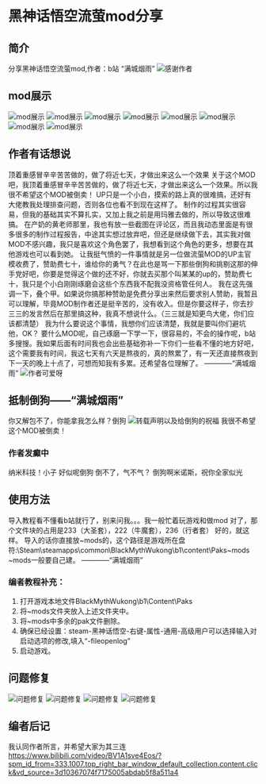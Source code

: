 
# 黑神话悟空流萤mod分享

## 简介
分享黑神话悟空流萤mod,作者：b站 “满城烟雨”
![感谢作者](\\作者的念念碎\\作者的声明原文\\你又解包不了，你能拿我怎么样？倒狗.png)

## mod展示
![mod展示](../-mod-up-/tree/main/作者的念念碎/mod展示图/展示图1（鹅鹅鹅打蜡的既视感别介意）.png)
![mod展示](..\\-mod-up-\\tree\\main\\作者的念念碎\\mod展示图\\展示图2.png)
![mod展示](..\\-mod-up-\\tree\\main\\作者的念念碎\\mod展示图\\展示图3.png)
![mod展示](\\作者的念念碎\\mod展示图\\展示图4.png)
![mod展示](\\作者的念念碎\\mod展示图\\展示图5.png)
![mod展示](\\作者的念念碎\\mod展示图\\展示图6.png)
![mod展示](\\作者的念念碎\\mod展示图\\展示图7.png)
![mod展示](\\作者的念念碎\\mod展示图\\展示图8.png)

## 作者有话想说
顶着重感冒辛辛苦苦做的，做了将近七天，才做出来这么一个效果
关于这个MOD吧，我顶着重感冒辛辛苦苦做的，做了将近七天，才做出来这么一个效果。所以我很不希望这个MOD被倒卖！
UP只是一个小白，摸索的路上真的很难搞，还好有大佬教我处理排查问题，否则各位也看不到现在这样了。
制作的过程其实很容易，但我的基础其实不算扎实，又加上我之前是用玛雅去做的，所以导致这很难搞。
在产奶的黄老师那里，我也有放一些截图在评论区，而且我动态里面是有很多很多的制作过程报告，中途其实想过放弃吧，但还是继续做下去，其实我对做MOD不感兴趣，我只是喜欢这个角色罢了，我想看到这个角色的更多，想要在其他游戏也可以看到她。
让我挺气愤的一件事情就是另一位做流萤MOD的UP主官模收费了，赞助费七十，谁给你的勇气？在此也是骂一下那些倒狗和挑剔这那的伸手党好吧，你要是觉得这个做的还不好，你就去买那个叫某某的up的，赞助费七十，我只是个小白刚刚琢磨会这些个东西我不配我没资格管任何人。
我在这先强调一下，叠个甲。如果说你搞那种赞助是免费分享出来然后要求别人赞助，我暂且可以理解，毕竟MOD制作者还是挺辛苦的，没有收入。但是你要这样子，你去抄三三的发言然后在那里搞这种，我真不想说什么。（三三就是知更鸟大佬，你们应该都清楚）
我为什么要说这个事情，我想你们应该清楚，我就是要叫你们避坑他，OK？
要什么MOD呢，自己琢磨一下学一下，很容易的，不会的操作呢，b站多搜搜。我如果后面有时间我也会出些基础弥补一下你们一些看不懂的地方好吧，这个需要我有时间，我这七天有六天是熬夜的，真的熬累了，有一天还直接熬夜到下一天的晚上十点了，可想而知我有多累。还希望各位理解了。
 ————“满城烟雨”
![作者可爱呀](\\作者的念念碎\\作者的声明原文\\转载声明以及给倒狗的祝福.png)

## 抵制倒狗——“满城烟雨”
你又解包不了，你能拿我怎么样？倒狗
![转载声明以及给倒狗的祝福](\\作者的念念碎\\作者的声明原文\\转载声明以及给倒狗的祝福.png)
我很不希望这个MOD被倒卖！

### 作者发癫中
纳米科技！小子
好似呢倒狗
倒不了，气不气？
倒狗啊米诺斯，祝你全家似光

## 使用方法
导入教程看不懂看b站就行了，别来问我。。。我一般忙着玩游戏和做mod
对了，那个文件块的占用是233（大圣套），222（牛魔套），236（行者套）
好的，就这样。
导入的话你直接放~mods的，这个路径是游戏所在盘符:\Steam\steamapps\common\BlackMythWukong\b1\content\Paks\~mods
~mods一般要自己建。
————“满城烟雨”

### 编者教程补充：
1.  打开游戏本地文件BlackMythWukong\b1\Content\Paks
2.  将~mods文件夹放入上述文件夹中。
3.  将~mods中多余的pak文件删除。
4.  确保已经设置：steam-黑神话悟空-右键-属性-通用-高级用户可以选择输入对启动选项的修改,填入“-fileopenlog”
5.  启动游戏。

## 问题修复
![问题修复](\\作者的念念碎\\制作过程以及一些问题（已修复）\\问题(1).png)
![问题修复](\\作者的念念碎\\制作过程以及一些问题（已修复）\\问题(2).png)
![问题修复](\\作者的念念碎\\制作过程以及一些问题（已修复）\\问题(3).png)
![问题修复](\\作者的念念碎\\制作过程以及一些问题（已修复）\\问题(4).jpeg)

## 编者后记
我认同作者所言，并希望大家为其三连
https://www.bilibili.com/video/BV1A1sve4Eos/?spm_id_from=333.1007.top_right_bar_window_default_collection.content.click&vd_source=3d10367074f7175005abdab5f8a511a4